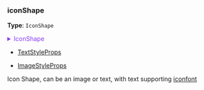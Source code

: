### iconShape

**Type**: `IconShape`

<details>
  <summary style="color: #873bf4; cursor: pointer;">
    IconShape
  </summary>

```ts
type IconShape = Partial<
  TextStyleProps &
    ImageStyleProps &
    ShapeStyle & {
      offsetX?: number;
      offsetY?: number;
      lod?: number;
    }
>;
```

</details>

- [TextStyleProps](/en/apis/shape/text-style-props)

- [ImageStyleProps](/en/apis/shape/image-style-props)

Icon Shape, can be an image or text, with text supporting [iconfont](/en/manual/advanced/iconfont)
